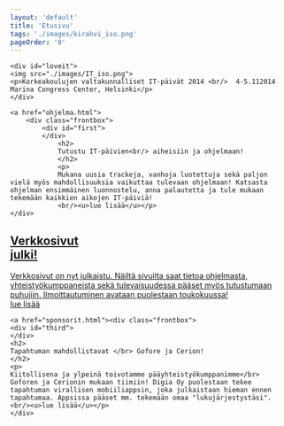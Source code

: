 ```yaml
---
layout: 'default'
title: 'Etusivu'
tags: './images/kirahvi_iso.png'
pageOrder: '0'
---
```

<div class="pageupper">

	<div id="loveit">
	<img src="./images/IT_iso.png">
	<p>Korkeakoulujen valtakunnalliset IT-päivät 2014 <br/>  4-5.112014 Marina Congress Center, Helsinki</p>
	</div>
</div>


<div class="pagelower" class="clearfix">

	<a href="ohjelma.html">
		<div class="frontbox">
			<div id="first">
			</div>
				<h2>
				Tutustu IT-päivien<br/> aiheisiin ja ohjelmaan!
				</h2>
				<p>
				Mukana uusia trackeja, vanhoja luotettuja sekä paljon vielä myös mahdollisuuksia vaikuttaa tulevaan ohjelmaan! Katsasta ohjelman ensimmäinen luonnostelu, anna palautetta ja tule mukaan tekemään kaikkien aikojen IT-päiviä!
				<br/><u>lue lisää</u></p>
	</div>
</a>

<a href="uutiset/sivuauki.html">
		<div class="frontbox">
			<div id="second">
				</div>
				<h2>
				Verkkosivut</br> julki!
				</h2>
				<p>
				Verkkosivut on nyt julkaistu. Näiltä sivuilta saat tietoa ohjelmasta, yhteistyökumppaneista sekä tulevaisuudessa pääset myös tutustumaan puhujiin. Ilmoittautuminen avataan puolestaan toukokuussa!
				<br/><u>lue lisää</u></p>
	</div>
</a>



	<a href="sponsorit.html"><div class="frontbox">
	<div id="third">
	</div>
	<h2>
	Tapahtuman mahdollistavat </br> Gofore ja Cerion! 
	</h2>
	<p>
	Kiitollisena ja ylpeinä toivotamme pääyhteistyökumppanimme</br> Goforen ja Cerionin mukaan tiimiin! Digia Oy puolestaan tekee tapahtuman virallisen mobiiliappsin, joka julkaistaan hieman ennen tapahtumaa. Appsissa pääset mm. tekemään omaa "lukujärjestystäsi". 
	<br/><u>lue lisää</u></p>
	</div>
</a>
<!--	<a href="puhujat.html">
<div class="frontbox">
	<div id="first">
	</div>
	<h2>
	Pääyhteistyö-<br/>kumppaneina</br> Gofore ja Cerion! 
	</h2>
	<p>
	Kiitollisena ja ylpeinä toivotamme pääyhteistyökumppanimme</br> Goforen ja Cerionin mukaan tiimiin! Digia Oy puolestaan tekee tapahtuman virallisen mobiiliappsin, joka julkaistaan hieman ennen tapahtumaa. Appsissa pääset tekemään omaa "lukujärjestystäsi". 
	</p>
	</div></a>-->
</div>
